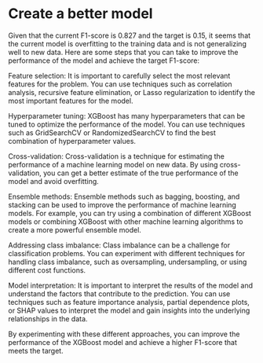 # Create a better model

Given that the current F1-score is 0.827 and the target is 0.15, it seems that the current model is overfitting to the training data and is not generalizing well to new data. Here are some steps that you can take to improve the performance of the model and achieve the target F1-score:

Feature selection: It is important to carefully select the most relevant features for the problem. You can use techniques such as correlation analysis, recursive feature elimination, or Lasso regularization to identify the most important features for the model.

Hyperparameter tuning: XGBoost has many hyperparameters that can be tuned to optimize the performance of the model. You can use techniques such as GridSearchCV or RandomizedSearchCV to find the best combination of hyperparameter values.

Cross-validation: Cross-validation is a technique for estimating the performance of a machine learning model on new data. By using cross-validation, you can get a better estimate of the true performance of the model and avoid overfitting.

Ensemble methods: Ensemble methods such as bagging, boosting, and stacking can be used to improve the performance of machine learning models. For example, you can try using a combination of different XGBoost models or combining XGBoost with other machine learning algorithms to create a more powerful ensemble model.

Addressing class imbalance: Class imbalance can be a challenge for classification problems. You can experiment with different techniques for handling class imbalance, such as oversampling, undersampling, or using different cost functions.

Model interpretation: It is important to interpret the results of the model and understand the factors that contribute to the prediction. You can use techniques such as feature importance analysis, partial dependence plots, or SHAP values to interpret the model and gain insights into the underlying relationships in the data.

By experimenting with these different approaches, you can improve the performance of the XGBoost model and achieve a higher F1-score that meets the target.
